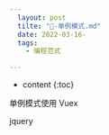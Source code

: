 ```yaml
---
  layout: post
  tilte: "🛁-单例模式.md"
  date: 2022-03-16-
  tags: 
    - 编程范式

---
```



* content
{:toc}


单例模式使用
Vuex 

jquery

